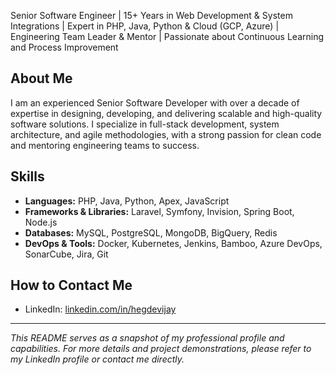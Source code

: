 Senior Software Engineer | 15+ Years in Web Development & System Integrations | Expert in PHP, Java, Python & Cloud (GCP, Azure) | Engineering Team Leader & Mentor | Passionate about Continuous Learning and Process Improvement

## About Me
I am an experienced Senior Software Developer with over a decade of expertise in designing, developing, and delivering scalable and high-quality software solutions. I specialize in full-stack development, system architecture, and agile methodologies, with a strong passion for clean code and mentoring engineering teams to success.

## Skills
- **Languages:** PHP, Java, Python, Apex, JavaScript
- **Frameworks & Libraries:** Laravel, Symfony, Invision, Spring Boot, Node.js
- **Databases:** MySQL, PostgreSQL, MongoDB, BigQuery, Redis
- **DevOps & Tools:** Docker, Kubernetes, Jenkins, Bamboo, Azure DevOps, SonarCube, Jira, Git

## How to Contact Me
- LinkedIn: [linkedin.com/in/hegdevijay](https://www.linkedin.com/in/hegdevijay/)  

---

*This README serves as a snapshot of my professional profile and capabilities. For more details and project demonstrations, please refer to my LinkedIn profile or contact me directly.*

